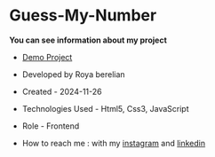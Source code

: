 # Guess-My-Number

**You can see information about my project**



- [Demo Project](https://royaberelian.github.io/GuessNumber-Game/)

- Developed by Roya berelian

- Created - 2024-11-26

- Technologies Used - Html5, Css3, JavaScript

- Role - Frontend

- How to reach me : with my [instagram](https://www.instagram.com/berelian.web) and [linkedin](https://www.linkedin.com/in/RoyaBerelian)
